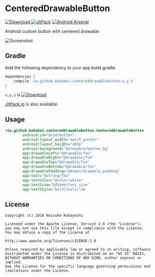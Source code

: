 CenteredDrawableButton
=======================

[ ![Download](https://api.bintray.com/packages/kobakei/maven/centereddrawablebutton/images/download.svg) ](https://bintray.com/kobakei/maven/centereddrawablebutton/_latestVersion)
[![JitPack](https://jitpack.io/v/kobakei/CenteredDrawableButton.svg)](https://jitpack.io/#kobakei/CenteredDrawableButton)
[![Android Arsenal](https://img.shields.io/badge/Android%20Arsenal-CenteredDrawableButton-green.svg?style=true)](https://android-arsenal.com/details/1/3222)

Android custom button with centered drawable

![Screenshot](https://raw.githubusercontent.com/kobakei/CenteredDrawableButton/master/photos/screenshot.png)

## Gradle

Add the following dependency to your app build.gradle.

```groovy
dependencies {
    compile 'io.github.kobakei:centereddrawablebutton:x.y.z'
}
```

`x,y,z` is [ ![Download](https://api.bintray.com/packages/kobakei/maven/centereddrawablebutton/images/download.svg) ](https://bintray.com/kobakei/maven/centereddrawablebutton/_latestVersion)

[JitPack.io](https://jitpack.io/#kobakei/CenteredDrawableButton) is also available.

## Usage

```xml
<io.github.kobakei.centereddrawablebutton.CenteredDrawableButton
        android:id="@+id/button"
        android:layout_width="match_parent"
        android:layout_height="48dp"
        android:background="@drawable/button_bg"
        app:drawableLeft="@drawable/foo"
        app:drawableRight="@drawable/foo"
        app:drawableTop="@drawable/foo"
        app:drawableBottom="@drawable/foo"
        app:drawablePadding="@dimen/drawable_padding"
        app:text="@string/foo"
        app:textColor="@color/white"
        app:textSize="@dimen/font_size"
        app:textStyle="bold|italic"/>
```

## License

```
Copyright (c) 2016 Keisuke Kobayashi

Licensed under the Apache License, Version 2.0 (the "License");
you may not use this file except in compliance with the License.
You may obtain a copy of the License at

http://www.apache.org/licenses/LICENSE-2.0

Unless required by applicable law or agreed to in writing, software
distributed under the License is distributed on an "AS IS" BASIS,
WITHOUT WARRANTIES OR CONDITIONS OF ANY KIND, either express or implied.
See the License for the specific language governing permissions and
limitations under the License.
```
